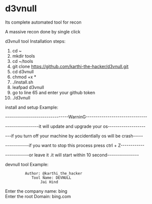 # d3vnull
Its complete automated tool for recon 

A massive recon done by single click 

d3vnull tool Installation steps:

1. cd ~
2. mkdir tools
3. cd ~/tools
4. git clone https://github.com/karthi-the-hacker/d3vnull.git
5. cd d3vnull
6. chmod +x *
7. ./install.sh
8. leafpad d3vnull
9. go to line 65 and enter your github token
10. ./d3vnull

install and setup Example:

--------------------------------WarninG-------------------------------

-----------------it will update and upgrade your os-------------------

---if you turn off your machine by accidentlally os will be crash-----

------------if you want to stop this process press ctrl + Z------------

------------or leave it .it will start within 10 second----------------

devnull tool Example:

 

             Author: @karthi_the_hacker    
                Tool Name: DEVNULL         
                    Jai Hind               

Enter the company name: bing  
Enter the root Domain: bing.com
